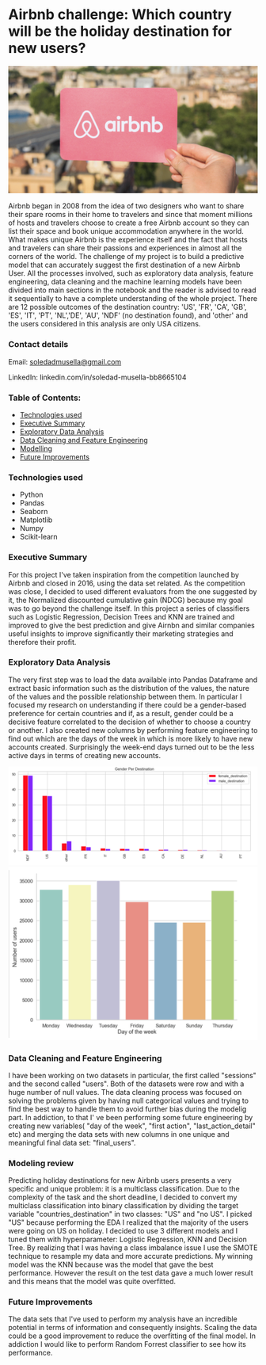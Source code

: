 # Airbnb challenge: Which country will be the holiday destination for new users?

![](figures/Presentation.png)

Airbnb began in 2008 from the idea of two designers who want to share their spare rooms in their home to travelers and since that moment millions of hosts and travelers choose to create a free Airbnb account so they can list their space and book unique accommodation anywhere in the world. What makes unique Airbnb is the experience itself and the fact that hosts and travelers can share their passions and experiences in almost all the corners of the world. The challenge of my project is to build a predictive model that can accurately suggest the first destination of a new Airbnb User. All the processes involved, such as exploratory data analysis, feature engineering, data cleaning and the machine learning models have been divided into main sections in the notebook and the reader is advised to read it sequentially to have a complete understanding of the whole project. There are 12 possible outcomes of the destination country: 'US', 'FR', 'CA', 'GB', 'ES', 'IT', 'PT', 'NL','DE', 'AU', 'NDF' (no destination found), and 'other' and the users considered in this analysis are only USA citizens. 

### Contact details

Email: soledadmusella@gmail.com

LinkedIn: linkedin.com/in/soledad-musella-bb8665104

### Table of Contents: 

- [Technologies used]()
- [Executive Summary]()
- [Exploratory Data Analysis]()
- [Data Cleaning and Feature Engineering]()
- [Modelling]()
- [Future Improvements]()


### Technologies used

- Python
- Pandas
- Seaborn
- Matplotlib
- Numpy
- Scikit-learn

### Executive Summary

For this project I've taken inspiration from the competition launched by Airbnb and closed in 2016, using the data set related. As the competition was close, I decided to used different evaluators from the one suggested by it, the Normalized discounted cumulative gain (NDCG) because my goal was to go beyond the challenge itself. In this project a series of classifiers such as Logistic Regression, Decision Trees and KNN are trained and improved to give the best prediction and give Airnbn and similar companies useful insights to improve significantly their marketing strategies and therefore their profit.


### Exploratory Data Analysis

The very first step was to load the data available into Pandas Dataframe and extract basic information such as the distribution of the values, the nature of the values and the possible relationship between them. In particular I focused my research on understanding if there could be a gender-based preference for certain countries and if, as a result, gender could be a decisive feature correlated to the decision of whether to choose a country or another. I also created new columns by performing feature engineering to find out which are the days of the week in which is more likely to have new accounts created. Surprisingly the week-end days turned out to be the less active days in terms of creating new accounts. 

 ![](figures/Gender.png)                                                         ![](figures/Days.png)                                                                  

### Data Cleaning and Feature Engineering

I have been working on two datasets in particular, the first called "sessions" and the second called "users". Both of the datasets were row and with a huge number of null values. The data cleaning process was focused on solving the problems given by having null categorical values and trying to find the best way to handle them to avoid further bias during the modelig part. In addiction, to that I' ve been performing some future engineering by creating new variables( "day of the week", "first action", "last_action_detail" etc) and merging the data sets with new columns in one unique and meaningful final data set: "final_users".


### Modeling review

Predicting holiday destinations for new Airbnb users presents a very specific and unique problem: it is a multiclass classification. Due to the complexity of  the task and the short deadline, I decided to convert my multiclass classification into binary classification by dividing the target variable "countries_destination" in two classes: "US" and "no US". I picked "US" because performing the EDA I realized that the majority of the users were going on US on holiday. 
I decided to use 3 different models and I tuned them with hyperparameter: Logistic Regression, KNN and Decision Tree. By realizing that I was having a class imbalance issue I use the SMOTE technique to resample my data and more accurate predictions. My winning model was the KNN because was the model that gave the best performance. However the result on the test data gave a much lower result and this means that the model was quite overfitted.   


### Future Improvements

The data sets that I've used to perform my analysis have an incredible potential in terms of information and consequently insights. Scaling the data could be a good improvement to reduce the overfitting of the final model. In addiction I would like to perform Random Forrest classifier to see how its performance.
















